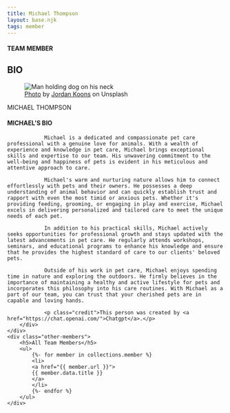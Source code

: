 ```yaml
---
title: Michael Thompson
layout: base.njk
tags: member
---
```

<section class="team-member-bio">
    <div class="about-us-header">
        <div>
            <div class="vertical-line"></div>
        </div>
        <div class="header-text">
            <h4>TEAM MEMBER</h6>
            <h1 id="team-header">BIO</h1>
        </div>
    </div>
    <div class="team-member-img-and-bio">
        <div class="team-member-img">
            <div>
                <figure>
                    <img src="\images\team-member4.png" alt="Man holding dog on his neck">
                    <figcaption class="img-caption">
                    <a href="https://unsplash.com/photos/-EMPljNoclg">Photo</a> by <a href="https://unsplash.com/@obi_wayne">Jordan Koons</a> on Unsplash</figcaption>
                </figure>
                <p>MICHAEL THOMPSON</p>
            </div>
        </div>
        <div class="team-member-info">
            <h4>MICHAEL'S BIO</h4>

                Michael is a dedicated and compassionate pet care professional with a genuine love for animals. With a wealth of experience and knowledge in pet care, Michael brings exceptional skills and expertise to our team. His unwavering commitment to the well-being and happiness of pets is evident in his meticulous and attentive approach to care.

                Michael's warm and nurturing nature allows him to connect effortlessly with pets and their owners. He possesses a deep understanding of animal behavior and can quickly establish trust and rapport with even the most timid or anxious pets. Whether it's providing feeding, grooming, or engaging in play and exercise, Michael excels in delivering personalized and tailored care to meet the unique needs of each pet.

                In addition to his practical skills, Michael actively seeks opportunities for professional growth and stays updated with the latest advancements in pet care. He regularly attends workshops, seminars, and educational programs to enhance his knowledge and ensure that he provides the highest standard of care to our clients' beloved pets.

                Outside of his work in pet care, Michael enjoys spending time in nature and exploring the outdoors. He firmly believes in the importance of maintaining a healthy and active lifestyle for pets and incorporates this philosophy into his care routines. With Michael as a part of our team, you can trust that your cherished pets are in capable and loving hands.

                <p class="credit">This person was created by <a href="https://chat.openai.com/">Chatgpt</a>.</p>
        </div>
    </div>
    <div class="other-members">
        <h5>All Team Members</h5>
        <ul>
            {%- for member in collections.member %}
            <li>
            <a href="{{ member.url }}">
            {{ member.data.title }}
            </a>
            </li>
            {%- endfor %}
        </ul>
    </div>
</section>